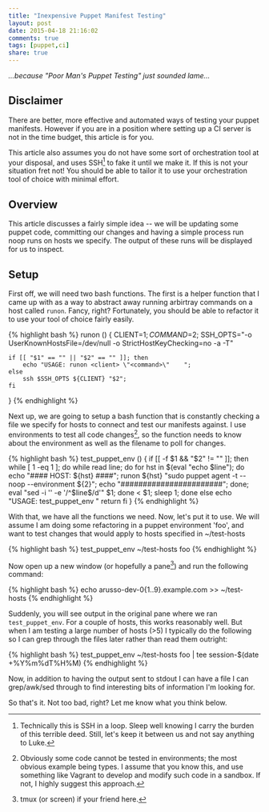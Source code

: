```yaml
---
title: "Inexpensive Puppet Manifest Testing"
layout: post
date: 2015-04-18 21:16:02
comments: true
tags: [puppet,ci]
share: true
---
```


_...because "Poor Man's Puppet Testing" just sounded lame..._

## Disclaimer

There are better, more effective and automated ways of testing your puppet
manifests. However if you are in a position where setting up a CI server is not
in the time budget, this article is for you.

This article also assumes you do not have some sort of orchestration tool at
your disposal, and uses SSH[^1] to fake it until we make it. If this is not your
situation fret not! You should be able to tailor it to use your orchestration
tool of choice with minimal effort.

## Overview

This article discusses a fairly simple idea -- we will be updating some puppet
code, committing our changes and having a simple process run noop runs on hosts
we specify. The output of these runs will be displayed for us to inspect.

## Setup

First off, we will need two bash functions. The first is a helper function that
I came up with as a way to abstract away running arbirtray commands on a host
called ``runon``. Fancy, right? Fortunately, you should be able to refactor it
to use your tool of choice fairly easily.

{% highlight bash %}
runon () {
    CLIENT=$1;
    COMMAND=$2;
    SSH_OPTS="-o UserKnownHostsFile=/dev/null -o StrictHostKeyChecking=no -a -T"

    if [[ "$1" == "" || "$2" == "" ]]; then
        echo "USAGE: runon <client> \"<command>\"    ";
    else
        ssh $SSH_OPTS ${CLIENT} "$2";
    fi
}
{% endhighlight %}

Next up, we are going to setup a bash function that is constantly checking a
file we specify for hosts to connect and test our manifests against. I use
environments to test all code changes[^2], so the function needs to know about
the environment as well as the filename to poll for changes.

{% highlight bash %}
test_puppet_env () {
    if [[ -f $1 && "$2" != "" ]]; then
        while [ 1 -eq 1 ]; do
            while read line; do
                for hst in $(eval "echo $line"); do
                    echo "#### HOST: ${hst} ####";
                    runon ${hst} "sudo puppet agent -t --noop --environment ${2}";
                    echo "#######################";
                done;
                eval "sed -i '' -e '/^$line\$/d'" $1;
            done < $1;
            sleep 1;
        done
    else
       echo "USAGE: test_puppet_env <filename> <environment>"
       return
    fi
}
{% endhighlight %}

With that, we have all the functions we need. Now, let's put it to use. We will
assume I am doing some refactoring in a puppet environment 'foo', and want to
test changes that would apply to hosts specified in ~/test-hosts

{% highlight bash %}
test_puppet_env ~/test-hosts foo
{% endhighlight %}

Now open up a new window (or hopefully a pane[^3]) and run the following command:

{% highlight bash %}
echo arusso-dev-0{1..9}.example.com >> ~/test-hosts
{% endhighlight %}

Suddenly, you will see output in the original pane where we ran
```test_puppet_env```. For a couple of hosts, this works reasonably well. But
when I am testing a large number of hosts (>5) I typically do the following so
I can grep through the files later rather than read them outright:

{% highlight bash %}
test_puppet_env ~/test-hosts foo | tee session-$(date +%Y%m%dT%H%M)
{% endhighlight %}

Now, in addition to having the output sent to stdout I can have a file I can
grep/awk/sed through to find interesting bits of information I'm looking for.

So that's it. Not too bad, right? Let me know what you think below.

[^1]: Technically this is SSH in a loop. Sleep well knowing I carry the burden of this terrible deed. Still, let's keep it between us and not say anything to Luke.
[^2]: Obviously some code cannot be tested in environments; the most obvious example being types. I assume that you know this, and use something like Vagrant to develop and modify such code in a sandbox. If not, I highly suggest this approach.
[^3]: tmux (or screen) if your friend here.
